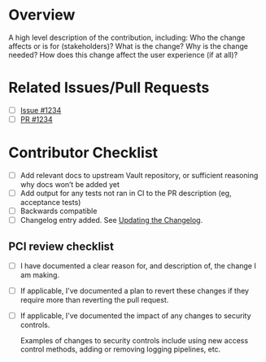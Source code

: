 # Overview
A high level description of the contribution, including:
Who the change affects or is for (stakeholders)?
What is the change?
Why is the change needed?
How does this change affect the user experience (if at all)?

# Related Issues/Pull Requests
- [ ] [Issue #1234](https://github.com/hashicorp/vault/issues/1234)
- [ ] [PR #1234](https://github.com/hashicorp/vault/pr/1234)

# Contributor Checklist
- [ ] Add relevant docs to upstream Vault repository, or sufficient reasoning why docs won’t be added yet
- [ ] Add output for any tests not ran in CI to the PR description (eg, acceptance tests)
- [ ] Backwards compatible
- [ ] Changelog entry added. See [Updating the Changelog](https://github.com/hashicorp/vault-plugin-database-redis/blob/main/README.md#updating-the-changelog).

## PCI review checklist

<!-- heimdall_github_prtemplate:grc-pci_dss-2024-01-05 -->

- [ ] I have documented a clear reason for, and description of, the change I am making.

- [ ] If applicable, I've documented a plan to revert these changes if they require more than reverting the pull request.

- [ ] If applicable, I've documented the impact of any changes to security controls.

  Examples of changes to security controls include using new access control methods, adding or removing logging pipelines, etc.
